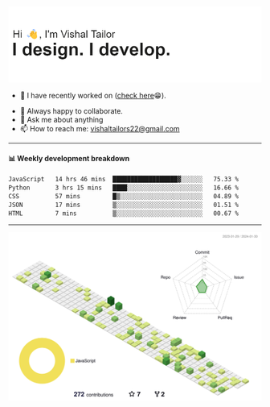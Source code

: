 ![Hi, I'm Vishal Tailor. I design. I develop.](https://github.com/vishaltailors/vishaltailors/blob/main/header.png?raw=true)

- 🔭 I have recently worked on ([check here](https://vishaltailor.com)😁).
<!-- - 🎦 Currently watching: JavaScript: The Hard Parts By Will Sentance. -->
- 👯 Always happy to collaborate.
- 💬 Ask me about anything
- 📫 How to reach me: <a href="mailto:vishaltailors22@gmail.com">vishaltailors22@gmail.com</a>

<hr /> 
<h4>📊 Weekly development breakdown</h4>
<!--START_SECTION:waka-->

```txt
JavaScript   14 hrs 46 mins  ██████████████████▓░░░░░░   75.33 %
Python       3 hrs 15 mins   ████░░░░░░░░░░░░░░░░░░░░░   16.66 %
CSS          57 mins         █▒░░░░░░░░░░░░░░░░░░░░░░░   04.89 %
JSON         17 mins         ▒░░░░░░░░░░░░░░░░░░░░░░░░   01.51 %
HTML         7 mins          ▒░░░░░░░░░░░░░░░░░░░░░░░░   00.67 %
```

<!--END_SECTION:waka-->
<hr /> 

![](./profile-3d-contrib/profile-green-animate.svg)
